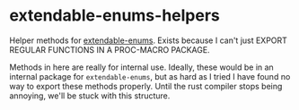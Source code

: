 # extendable-enums-helpers
Helper methods for [extendable-enums](https://github.com/Rafaeltheraven/extendable-enums). Exists because I can't just EXPORT REGULAR FUNCTIONS IN A PROC-MACRO PACKAGE.

Methods in here are really for internal use. Ideally, these would be in an internal package for `extendable-enums`, but as hard as I tried I have found no way to export these methods properly. Until the rust compiler stops being annoying, we'll be stuck with this structure.
